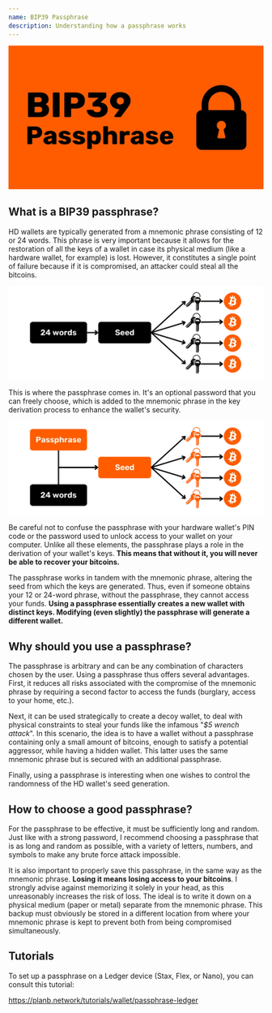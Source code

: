 ```yaml
---
name: BIP39 Passphrase
description: Understanding how a passphrase works
---
```

![cover](assets/cover.webp)

## What is a BIP39 passphrase?

HD wallets are typically generated from a mnemonic phrase consisting of 12 or 24 words. This phrase is very important because it allows for the restoration of all the keys of a wallet in case its physical medium (like a hardware wallet, for example) is lost. However, it constitutes a single point of failure because if it is compromised, an attacker could steal all the bitcoins.

![PASSPHRASE BIP39](assets/notext/01.webp)

This is where the passphrase comes in. It's an optional password that you can freely choose, which is added to the mnemonic phrase in the key derivation process to enhance the wallet's security.

![PASSPHRASE BIP39](assets/notext/02.webp)

Be careful not to confuse the passphrase with your hardware wallet's PIN code or the password used to unlock access to your wallet on your computer. Unlike all these elements, the passphrase plays a role in the derivation of your wallet's keys. **This means that without it, you will never be able to recover your bitcoins.**

The passphrase works in tandem with the mnemonic phrase, altering the seed from which the keys are generated. Thus, even if someone obtains your 12 or 24-word phrase, without the passphrase, they cannot access your funds. **Using a passphrase essentially creates a new wallet with distinct keys. Modifying (even slightly) the passphrase will generate a different wallet.**

## Why should you use a passphrase?

The passphrase is arbitrary and can be any combination of characters chosen by the user. Using a passphrase thus offers several advantages. First, it reduces all risks associated with the compromise of the mnemonic phrase by requiring a second factor to access the funds (burglary, access to your home, etc.).

Next, it can be used strategically to create a decoy wallet, to deal with physical constraints to steal your funds like the infamous "*$5 wrench attack*". In this scenario, the idea is to have a wallet without a passphrase containing only a small amount of bitcoins, enough to satisfy a potential aggressor, while having a hidden wallet. This latter uses the same mnemonic phrase but is secured with an additional passphrase.

Finally, using a passphrase is interesting when one wishes to control the randomness of the HD wallet's seed generation.

## How to choose a good passphrase?
For the passphrase to be effective, it must be sufficiently long and random. Just like with a strong password, I recommend choosing a passphrase that is as long and random as possible, with a variety of letters, numbers, and symbols to make any brute force attack impossible.

It is also important to properly save this passphrase, in the same way as the mnemonic phrase. **Losing it means losing access to your bitcoins**. I strongly advise against memorizing it solely in your head, as this unreasonably increases the risk of loss. The ideal is to write it down on a physical medium (paper or metal) separate from the mnemonic phrase. This backup must obviously be stored in a different location from where your mnemonic phrase is kept to prevent both from being compromised simultaneously.

## Tutorials

To set up a passphrase on a Ledger device (Stax, Flex, or Nano), you can consult this tutorial:

https://planb.network/tutorials/wallet/passphrase-ledger